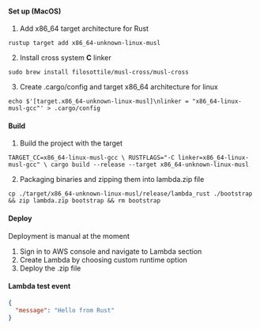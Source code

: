 #### Set up (MacOS)
1. Add x86_64 target architecture for Rust
```shell
rustup target add x86_64-unknown-linux-musl
```
2. Install cross system **C** linker 
```shell
sudo brew install filosottile/musl-cross/musl-cross
```
3. Create .cargo/config and target x86_64 architecture for linux 
```
echo $'[target.x86_64-unknown-linux-musl]\nlinker = "x86_64-linux-musl-gcc"' > .cargo/config
```
#### Build
1. Build the project with the target
```shell
TARGET_CC=x86_64-linux-musl-gcc \ RUSTFLAGS="-C linker=x86_64-linux-musl-gcc" \ cargo build --release --target x86_64-unknown-linux-musl
```
2. Packaging binaries and zipping them into lambda.zip file
```shell
cp ./target/x86_64-unknown-linux-musl/release/lambda_rust ./bootstrap && zip lambda.zip bootstrap && rm bootstrap
```

#### Deploy

Deployment is manual at the moment

1. Sign in to AWS console and navigate to Lambda section
2. Create Lambda by choosing custom runtime option
3. Deploy the .zip file

#### Lambda test event
```json
{
  "message": "Hello from Rust"
}
```
